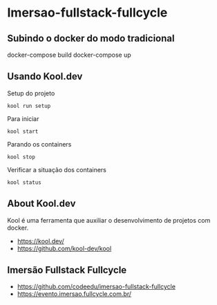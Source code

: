 # Imersao-fullstack-fullcycle

## Subindo o docker do modo tradicional  
docker-compose build 
docker-compose up

## Usando Kool.dev
Setup do projeto
```console
kool run setup
```

Para iniciar
```console
kool start
```

Parando os containers 
```console
kool stop 
```

Verificar a situação dos containers
```console
kool status 
```

## About Kool.dev
Kool é uma ferramenta que auxiliar o desenvolvimento de projetos com docker.
- https://kool.dev/
- https://github.com/kool-dev/kool

## Imersão Fullstack Fullcycle
- https://github.com/codeedu/imersao-fullstack-fullcycle
- https://evento.imersao.fullcycle.com.br/
